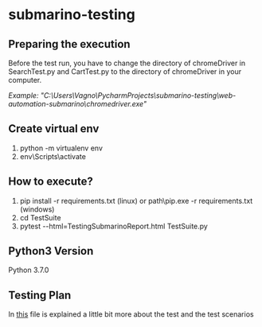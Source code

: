 # submarino-testing

## Preparing the execution
Before the test run, you have to change the directory of chromeDriver in SearchTest.py and CartTest.py to the directory of chromeDriver in your computer. 

*Example: "C:\Users\Vagno\PycharmProjects\submarino-testing\web-automation-submarino\chromedriver.exe"*

## Create virtual env
1. python -m virtualenv env
2. env\Scripts\activate

## How to execute?
1. pip install -r requirements.txt (linux) or path\pip.exe -r requirements.txt (windows)
2. cd TestSuite 
3. pytest --html=TestingSubmarinoReport.html TestSuite.py

## Python3 Version
Python 3.7.0

## Testing Plan
In [this](https://github.com/wagnerlucas/submarino-testing/blob/master/Testing%20Plan%20-%20Submarino%20website.pdf) file is explained a little bit more about the test and the test scenarios

